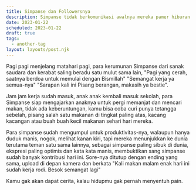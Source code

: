 ```yaml
---
title: Simpanse dan Followersnya
description: Simpanse tidak berkomunikasi awalnya mereka pamer hiburan satu sama lain
date: 2023-01-22
scheduled: 2023-01-22
draft: true
tags:
  - another-tag
layout: layouts/post.njk
---
```


Pagi pagi menjelang matahari pagi, para kerumunan Simpanse dari sanak saudara dan kerabat saling beradu satu mulut sama lain, "Pagi yang cerah, saatnya berdoa untuk memulai dengan Bismillah" "Semangat kerja ya semua-nya" "Sarapan kali ini Pisang berangan, makasih ya bestie".

Jam jam kerja sudah masuk, anak anak kembali masuk sekolah, para Simpanse siap mengajarkan anaknya untuk pergi memanjat dan mencari makan, tidak ada keberuntungan, kamu bisa coba curi punya tetangga sebelah, pisang salah satu makanan di tingkat paling atas, kacang kacangan atau buah buah kecil makanan sehari hari mereka.

Para simpanse sudah mengumpul untuk produktivitas-nya, walaupun hanya duduk manis, nogok, melihat kanan kiri, tapi mereka menunjukkan ke dunia terutama teman satu sama lainnya, sebagai simpanse paling sibuk di dunia, ekspresi paling optimis dan kata kata manis, membuktikan sang simpanse sudah banyak kontribusi hari ini. Sore-nya ditutup dengan ending yang sama, upload di depan kamera dan berkata "Kali makan malam enak hari ini sudah kerja rodi. Besok semangat lagi"

Kamu gak akan dapat cerita, kalau hidupmu gak pernah menyentuh pain.
